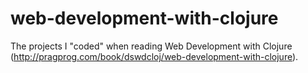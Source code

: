 web-development-with-clojure
============================

The projects I "coded" when reading Web Development with Clojure (http://pragprog.com/book/dswdcloj/web-development-with-clojure). 
